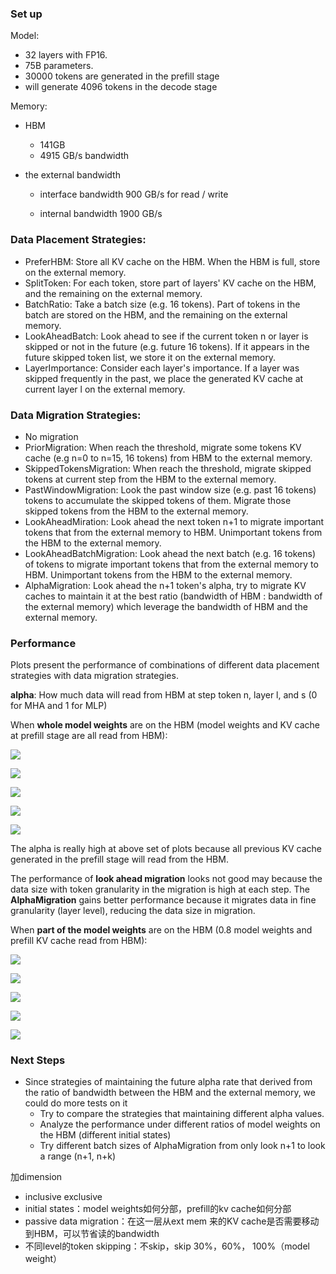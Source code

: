 ### Set up

Model: 

- 32 layers with FP16. 
- 75B parameters.
- 30000 tokens are generated in the prefill stage
- will generate 4096 tokens in the decode stage

Memory: 

- HBM

  - 141GB
  - 4915 GB/s bandwidth

- the external bandwidth

  - interface bandwidth 900 GB/s for read / write

  - internal bandwidth 1900 GB/s

    

### Data Placement Strategies:

- PreferHBM: Store all KV cache on the HBM. When the HBM is full, store on the external memory.
- SplitToken: For each token, store part of layers' KV cache on the HBM, and the remaining on the external memory.
- BatchRatio: Take a batch size (e.g. 16 tokens). Part of tokens in the batch are stored on the HBM, and the remaining on the external memory.
- LookAheadBatch: Look ahead to see if the current token n or layer is skipped or not in the future (e.g. future 16 tokens). If it appears in the future skipped token list, we store it on the external memory.
- LayerImportance: Consider each layer's importance. If a layer was skipped frequently in the past, we place the generated KV cache at current layer l on the external memory.

### Data Migration Strategies:

- No migration
- PriorMigration: When reach the threshold, migrate some tokens KV cache (e.g n=0 to n=15, 16 tokens) from HBM to the external memory.
- SkippedTokensMigration: When reach the threshold, migrate skipped tokens at current step from the HBM to the external memory. 
- PastWindowMigration: Look the past window size (e.g. past 16 tokens) tokens to accumulate the skipped tokens of them. Migrate those skipped tokens from the HBM to the external memory.
- LookAheadMiration: Look ahead the next token n+1 to migrate important tokens that from the external memory to HBM. Unimportant tokens from the HBM to the external memory.
- LookAheadBatchMigration: Look ahead the next batch (e.g. 16 tokens) of tokens to migrate important tokens that from the external memory to HBM. Unimportant tokens from the HBM to the external memory.
- AlphaMigration: Look ahead the n+1 token's alpha, try to migrate KV caches to maintain it at the best ratio (bandwidth of HBM : bandwidth of the external memory) which leverage the bandwidth of HBM and the external memory.

### Performance

Plots present the performance of combinations of different data placement strategies with data migration strategies.

**alpha**: How much data will read from HBM at step token n, layer l, and s (0 for MHA and 1 for MLP)

When **whole model weights** are on the HBM (model weights and KV cache at prefill stage are all read from HBM):

![](.\plots\PreferHBM.png)

![](.\plots\split.png)

![](.\plots\batchRatio.png)

![](.\plots\laB.png)

![](.\plots\layerimp.png)

The alpha is really high at above set of plots because all previous KV cache generated in the prefill stage will read from the HBM.

The performance of **look ahead migration** looks not good may because the data size with token granularity in the migration is high at each step. The **AlphaMigration** gains better performance because it migrates data in fine granularity (layer level), reducing the data size in migration.

When **part of the model weights** are on the HBM (0.8 model weights and prefill KV cache read from HBM):

![](.\plots\PreferHBM1.png)

![](.\plots\Split1.png)

![](.\plots\BatchRatio1.png)

![](.\plots\LookAheadB1.png)

![](.\plots\layerimp1.png)

### Next Steps

- Since strategies of maintaining the future alpha rate that derived from the ratio of bandwidth between the HBM and the external memory, we could do more tests on it
  - Try to compare the strategies that maintaining different alpha values.
  -  Analyze the performance under different ratios of model weights on the HBM (different initial states)
  -  Try different batch sizes of AlphaMigration from only look n+1 to look a range (n+1, n+k)





加dimension

- inclusive exclusive
- initial states：model weights如何分部，prefill的kv cache如何分部
- passive data migration：在这一层从ext mem 来的KV cache是否需要移动到HBM，可以节省读的bandwidth
- 不同level的token skipping：不skip，skip 30%，60%， 100%（model weight）
